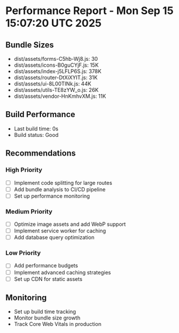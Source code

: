 # Performance Report - Mon Sep 15 15:07:20 UTC 2025

## Bundle Sizes
- dist/assets/forms-C5hb-Wj8.js: 30
- dist/assets/icons-B0guCYjF.js: 15K
- dist/assets/index-j5LFLP6S.js: 378K
- dist/assets/router-DtXiXYIT.js: 31K
- dist/assets/ui-8L00TINk.js: 44K
- dist/assets/utils-TE8zYW_o.js: 26K
- dist/assets/vendor-HnKmhvXM.js: 11K

## Build Performance
- Last build time: 0s
- Build status: Good

## Recommendations
### High Priority
- [ ] Implement code splitting for large routes
- [ ] Add bundle analysis to CI/CD pipeline
- [ ] Set up performance monitoring

### Medium Priority
- [ ] Optimize image assets and add WebP support
- [ ] Implement service worker for caching
- [ ] Add database query optimization

### Low Priority
- [ ] Add performance budgets
- [ ] Implement advanced caching strategies
- [ ] Set up CDN for static assets

## Monitoring
- Set up build time tracking
- Monitor bundle size growth
- Track Core Web Vitals in production

